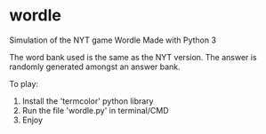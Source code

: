 # wordle
Simulation of the NYT game Wordle
Made with Python 3

The word bank used is the same as the NYT version.
The answer is randomly generated amongst an answer bank.

To play:
1. Install the 'termcolor' python library
2. Run the file 'wordle.py' in terminal/CMD
3. Enjoy
